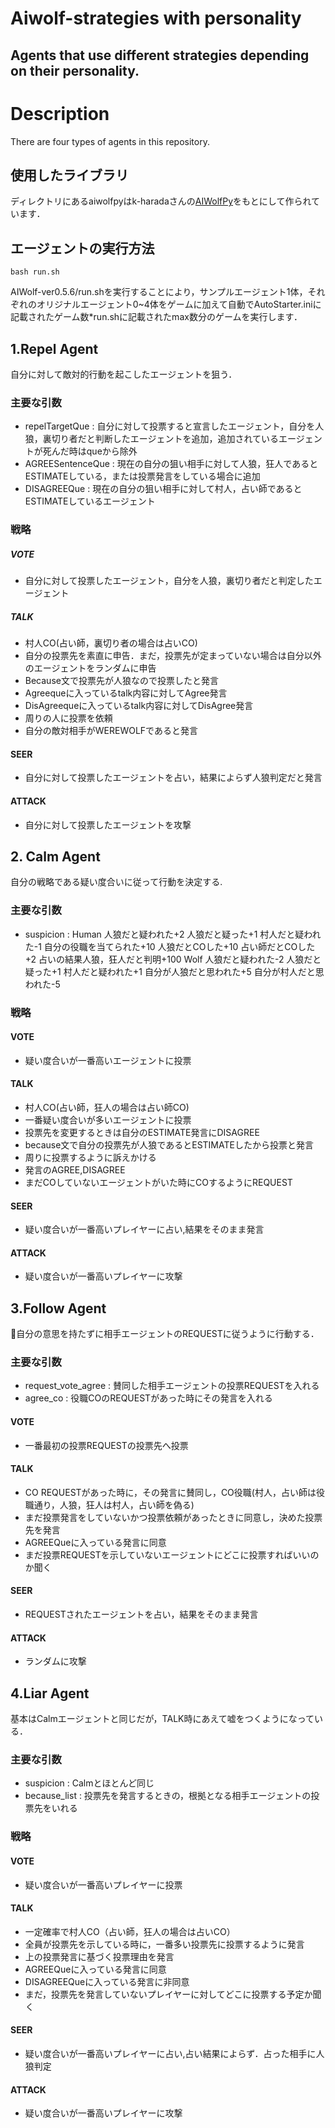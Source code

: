 Aiwolf-strategies with personality
====

## Agents that use different strategies depending on their personality.

# Description
There are four types of agents in this repository.

## 使用したライブラリ
ディレクトリにあるaiwolfpyはk-haradaさんの[AIWolfPy](https://github.com/k-harada/AIWolfPy)をもとにして作られています．
## エージェントの実行方法
`bash run.sh`

AIWolf-ver0.5.6/run.shを実行することにより，サンプルエージェント1体，それぞれのオリジナルエージェント0~4体をゲームに加えて自動でAutoStarter.iniに記載されたゲーム数*run.shに記載されたmax数分のゲームを実行します．
## 1.Repel Agent
自分に対して敵対的行動を起こしたエージェントを狙う．
### 主要な引数
* repelTargetQue : 自分に対して投票すると宣言したエージェント，自分を人狼，裏切り者だと判断したエージェントを追加，追加されているエージェントが死んだ時はqueから除外
* AGREESentenceQue : 現在の自分の狙い相手に対して人狼，狂人であるとESTIMATEしている，または投票発言をしている場合に追加
* DISAGREEQue : 現在の自分の狙い相手に対して村人，占い師であるとESTIMATEしているエージェント
### 戦略
##### VOTE
* 自分に対して投票したエージェント，自分を人狼，裏切り者だと判定したエージェント
##### TALK
* 村人CO(占い師，裏切り者の場合は占いCO)
* 自分の投票先を素直に申告．まだ，投票先が定まっていない場合は自分以外のエージェントをランダムに申告
* Because文で投票先が人狼なので投票したと発言
* Agreequeに入っているtalk内容に対してAgree発言
* DisAgreequeに入っているtalk内容に対してDisAgree発言
* 周りの人に投票を依頼
* 自分の敵対相手がWEREWOLFであると発言
#### SEER
* 自分に対して投票したエージェントを占い，結果によらず人狼判定だと発言
#### ATTACK
* 自分に対して投票したエージェントを攻撃
## 2. Calm Agent
自分の戦略である疑い度合いに従って行動を決定する.
### 主要な引数
* suspicion : Human
           人狼だと疑われた+2
           人狼だと疑った+1
           村人だと疑われた-1
           自分の役職を当てられた+10
           人狼だとCOした+10
           占い師だとCOした+2
           占いの結果人狼，狂人だと判明+100
           Wolf
           人狼だと疑われた-2
           人狼だと疑った+1
           村人だと疑われた+1
           自分が人狼だと思われた+5
           自分が村人だと思われた-5
### 戦略
#### VOTE
* 疑い度合いが一番高いエージェントに投票
#### TALK
* 村人CO(占い師，狂人の場合は占い師CO)
* 一番疑い度合いが多いエージェントに投票
* 投票先を変更するときは自分のESTIMATE発言にDISAGREE
* because文で自分の投票先が人狼であるとESTIMATEしたから投票と発言
* 周りに投票するように訴えかける
* 発言のAGREE,DISAGREE
* まだCOしていないエージェントがいた時にCOするようにREQUEST
#### SEER
* 疑い度合いが一番高いプレイヤーに占い,結果をそのまま発言
#### ATTACK
* 疑い度合いが一番高いプレイヤーに攻撃
## 3.Follow Agent
自分の意思を持たずに相手エージェントのREQUESTに従うように行動する．
### 主要な引数
* request_vote_agree : 賛同した相手エージェントの投票REQUESTを入れる
* agree_co : 役職COのREQUESTがあった時にその発言を入れる
#### VOTE
* 一番最初の投票REQUESTの投票先へ投票
#### TALK
* CO REQUESTがあった時に，その発言に賛同し，CO役職(村人，占い師は役職通り，人狼，狂人は村人，占い師を偽る)
* まだ投票発言をしていないかつ投票依頼があったときに同意し，決めた投票先を発言
* AGREEQueに入っている発言に同意
* まだ投票REQUESTを示していないエージェントにどこに投票すればいいのか聞く
#### SEER
* REQUESTされたエージェントを占い，結果をそのまま発言
#### ATTACK
* ランダムに攻撃
## 4.Liar Agent
基本はCalmエージェントと同じだが，TALK時にあえて嘘をつくようになっている．
### 主要な引数
* suspicion : Calmとほとんど同じ
* because_list : 投票先を発言するときの，根拠となる相手エージェントの投票先をいれる
### 戦略
#### VOTE
* 疑い度合いが一番高いプレイヤーに投票
#### TALK
* 一定確率で村人CO（占い師，狂人の場合は占いCO）
* 全員が投票先を示している時に，一番多い投票先に投票するように発言
* 上の投票発言に基づく投票理由を発言
* AGREEQueに入っている発言に同意
* DISAGREEQueに入っている発言に非同意
* まだ，投票先を発言していないプレイヤーに対してどこに投票する予定か聞く
#### SEER
* 疑い度合いが一番高いプレイヤーに占い,占い結果によらず．占った相手に人狼判定
#### ATTACK
* 疑い度合いが一番高いプレイヤーに攻撃